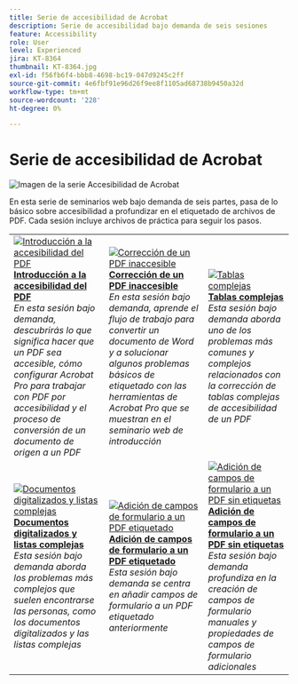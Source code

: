 ```yaml
---
title: Serie de accesibilidad de Acrobat
description: Serie de accesibilidad bajo demanda de seis sesiones
feature: Accessibility
role: User
level: Experienced
jira: KT-8364
thumbnail: KT-8364.jpg
exl-id: f56fb6f4-bbb8-4698-bc19-047d9245c2ff
source-git-commit: 4e6fbf91e96d26f9ee8f1105ad68738b9450a32d
workflow-type: tm+mt
source-wordcount: '228'
ht-degree: 0%

---
```


# Serie de accesibilidad de Acrobat

![Imagen de la serie Accesibilidad de Acrobat](../assets/Hero_Accessibility.png)

En esta serie de seminarios web bajo demanda de seis partes, pasa de lo básico sobre accesibilidad a profundizar en el etiquetado de archivos de PDF. Cada sesión incluye archivos de práctica para seguir los pasos.

<table style="table-layout:fixed">
<tr>
  <td>
    <a href="accessibilitysession1.md">
      <img alt="Introducción a la accesibilidad del PDF" src="../assets/Accessibilitysession1_1280.png" />
    </a>
    <div>
    <a href="accessibilitysession1.md"><strong>Introducción a la accesibilidad del PDF</strong></a>
    </div>
    <em>En esta sesión bajo demanda, descubrirás lo que significa hacer que un PDF sea accesible, cómo configurar Acrobat Pro para trabajar con PDF por accesibilidad y el proceso de conversión de un documento de origen a un PDF</em>
    <br>
  </td>
  <td>
    <a href="accessibilitysession2.md">
      <img alt="Corrección de un PDF inaccesible" src="../assets/Accessibilitysession2_1280.png" />
    </a>
    <div>
    <a href="accessibilitysession2.md"><strong>Corrección de un PDF inaccesible</strong></a>
    </div>
    <em>En esta sesión bajo demanda, aprende el flujo de trabajo para convertir un documento de Word y a solucionar algunos problemas básicos de etiquetado con las herramientas de Acrobat Pro que se muestran en el seminario web de introducción</em>
    <br>
  </td>  
  <td>
    <a href="accessibilitysession3.md">
      <img alt="Tablas complejas" src="../assets/Accessibilitysession3_1280.png" />
    </a>
    <div>
    <a href="accessibilitysession3.md"><strong>Tablas complejas</strong></a>
    </div>
    <em>Esta sesión bajo demanda aborda uno de los problemas más comunes y complejos relacionados con la corrección de tablas complejas de accesibilidad de un PDF</em>
    <br>
  </td>
</tr>
<tr>
  <td>
    <a href="accessibilitysession4.md">
      <img alt="Documentos digitalizados y listas complejas" src="../assets/Accessibilitysession4_1280.png" />
    </a>
    <div>
    <a href="accessibilitysession4.md"><strong>Documentos digitalizados y listas complejas</strong></a>
    </div>
    <em>Esta sesión bajo demanda aborda los problemas más complejos que suelen encontrarse las personas, como los documentos digitalizados y las listas complejas</em>
    <br>
  </td>
  <td>
    <a href="accessibilitysession5.md">
      <img alt="Adición de campos de formulario a un PDF etiquetado" src="../assets/Accessibilitysession5_1280.png" />
    </a>
    <div>
    <a href="accessibilitysession5.md"><strong>Adición de campos de formulario a un PDF etiquetado</strong></a>
    </div>
    <em>Esta sesión bajo demanda se centra en añadir campos de formulario a un PDF etiquetado anteriormente</em>
    <br>
  </td>  
  <td>
    <a href="accessibilitysession6.md">
      <img alt="Adición de campos de formulario a un PDF sin etiquetas" src="../assets/Accessibilitysession6_1280.png" />
    </a>
    <div>
    <a href="accessibilitysession6.md"><strong>Adición de campos de formulario a un PDF sin etiquetas</strong></a>
    </div>
    <em>Esta sesión bajo demanda profundiza en la creación de campos de formulario manuales y propiedades de campos de formulario adicionales</em>
    <br>
  </td> 
</tr>
</table>
